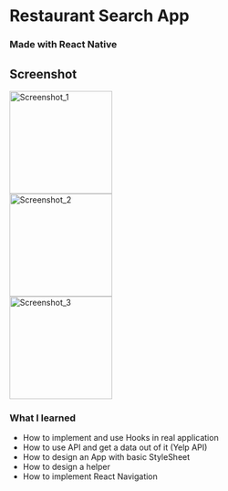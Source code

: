 # Restaurant Search App
### Made with React Native



## Screenshot
<div class="row" >
  <div class="column">
    <img src="https://github.com/mgradyn/Restaurant-Search_React-Native-App/blob/master/ScreenShot/515741.jpg" alt="Screenshot_1" width="180">
  </div>
  <div class="column">
    <img src="https://github.com/mgradyn/Restaurant-Search_React-Native-App/blob/master/ScreenShot/515742.jpg" alt="Screenshot_2" width="180">
  </div>
  <div class="column">
    <img src="https://github.com/mgradyn/Restaurant-Search_React-Native-App/blob/master/ScreenShot/515744.jpg" alt="Screenshot_3" width="180">
  </div>
</div>


### What I learned 
* How to implement and use Hooks in real application
* How to use API and get a data out of it (Yelp API)
* How to design an App with basic StyleSheet
* How to design a helper 
* How to implement React Navigation

